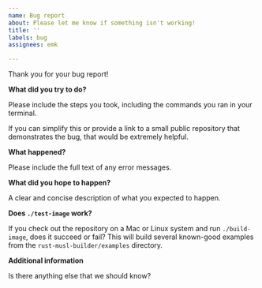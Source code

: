 ```yaml
---
name: Bug report
about: Please let me know if something isn't working!
title: ''
labels: bug
assignees: emk

---
```


Thank you for your bug report!

**What did you try to do?**

Please include the steps you took, including the commands you ran in your terminal.

If you can simplify this or provide a link to a small public repository that demonstrates the bug, that would be extremely helpful.

**What happened?**

Please include the full text of any error messages.

**What did you hope to happen?**

A clear and concise description of what you expected to happen.

**Does `./test-image` work?**

If you check out the repository on a Mac or Linux system and run `./build-image`, does it succeed or fail? This will build several known-good examples from the `rust-musl-builder/examples` directory.

**Additional information**

Is there anything else that we should know?
